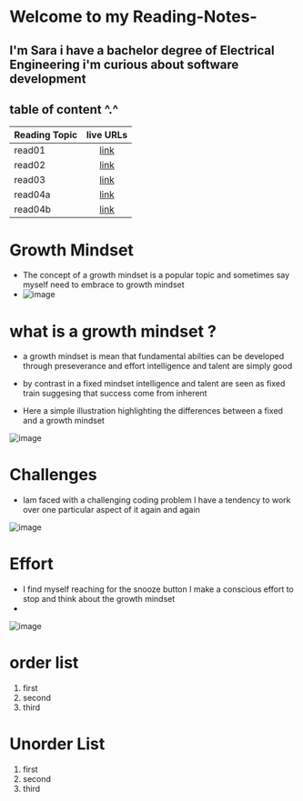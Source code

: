 # Welcome to my  Reading-Notes- 

## I'm Sara i have a bachelor degree of Electrical Engineering i'm curious about software development 

## table of content ^.^

| Reading Topic       | live URLs     |
| :------------- | :----------: |
|  read01 |[link](https://sarataha99.github.io/Reading-Notes-/read01)   |
| read02   | [link](https://sarataha99.github.io/Reading-Notes-/read02) |
| read03   | [link](https://sarataha99.github.io/Reading-Notes-/read03) |
| read04a   | [link](https://sarataha99.github.io/Reading-Notes-/read04a) |
| read04b   | [link]() |




# Growth Mindset 
*  The concept of a growth mindset is a popular topic and sometimes say myself need to embrace to growth mindset 
*  ![image](https://user-images.githubusercontent.com/82365206/114403830-cd3e6d00-9bad-11eb-9da1-474493d1160b.png)


 # what is a growth mindset ?
* a growth mindset is mean that fundamental abilties can be developed through preseverance and effort intelligence and talent are simply good 
* by contrast in a fixed mindset intelligence and talent are seen as fixed train suggesing that success come from inherent 

* Here a simple illustration highlighting the differences between a fixed and a growth mindset 

![image](https://user-images.githubusercontent.com/82365206/114397169-0d4e2180-9ba7-11eb-828b-46db605231c4.png)
# Challenges 
* Iam faced with a challenging coding problem I have a tendency to work over one particular aspect of it again and again

![image](https://user-images.githubusercontent.com/82365206/114398866-f4df0680-9ba8-11eb-95b3-5145b8b899e4.png)
# Effort 
* I find myself reaching for the snooze button I make a conscious effort to stop and think about the growth mindset
* 
![image](https://user-images.githubusercontent.com/82365206/114399489-a2521a00-9ba9-11eb-9bb5-8cd2d2f1a70f.png)


# order list
 1. first 
 2. second 
 3. third 
 # Unorder List 
  1. first
  2. second
  3. third
